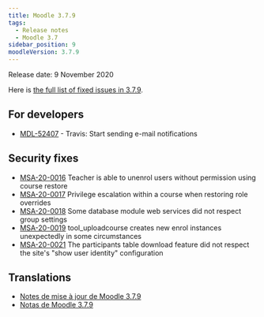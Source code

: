 ```yaml
---
title: Moodle 3.7.9
tags:
  - Release notes
  - Moodle 3.7
sidebar_position: 9
moodleVersion: 3.7.9
---
```


Release date: 9 November 2020

Here is [the full list of fixed issues in 3.7.9](https://moodle.atlassian.net/secure/IssueNavigator!executeAdvanced.jspa?jqlQuery=project+%3D+mdl+AND+resolution+%3D+fixed+AND+fixVersion+in+%28%223.7.9%22%29+ORDER+BY+priority+DESC&runQuery=true&clear=true).

## For developers

- [MDL-52407](https://moodle.atlassian.net/browse/MDL-52407) - Travis: Start sending e-mail notifications

## Security fixes

- [MSA-20-0016](https://moodle.org/mod/forum/discuss.php?d=413935) Teacher is able to unenrol users without permission using course restore
- [MSA-20-0017](https://moodle.org/mod/forum/discuss.php?d=413936) Privilege escalation within a course when restoring role overrides
- [MSA-20-0018](https://moodle.org/mod/forum/discuss.php?d=413938) Some database module web services did not respect group settings
- [MSA-20-0019](https://moodle.org/mod/forum/discuss.php?d=413939) tool_uploadcourse creates new enrol instances unexpectedly in some circumstances
- [MSA-20-0021](https://moodle.org/mod/forum/discuss.php?d=413941) The participants table download feature did not respect the site's "show user identity" configuration

## Translations

- [Notes de mise à jour de Moodle 3.7.9](https://docs.moodle.org/fr/Notes_de_mise_à_jour_de_Moodle_3.7.9)
- [Notas de Moodle 3.7.9](https://docs.moodle.org/es/Notas_de_Moodle_3.7.9)
